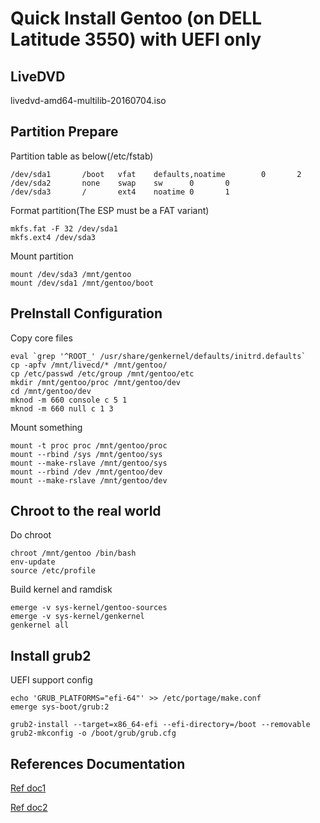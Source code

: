 # Quick Install Gentoo (on DELL Latitude 3550) with UEFI only

## LiveDVD

livedvd-amd64-multilib-20160704.iso

## Partition Prepare

Partition table as below(/etc/fstab)

	/dev/sda1       /boot   vfat    defaults,noatime        0       2
	/dev/sda2       none    swap    sw      0       0
	/dev/sda3       /       ext4    noatime 0       1

Format partition(The ESP must be a FAT variant)

	mkfs.fat -F 32 /dev/sda1
	mkfs.ext4 /dev/sda3

Mount partition

	mount /dev/sda3 /mnt/gentoo
	mount /dev/sda1 /mnt/gentoo/boot

## PreInstall Configuration

Copy core files

	eval `grep '^ROOT_' /usr/share/genkernel/defaults/initrd.defaults`
	cp -apfv /mnt/livecd/* /mnt/gentoo/
	cp /etc/passwd /etc/group /mnt/gentoo/etc
	mkdir /mnt/gentoo/proc /mnt/gentoo/dev
	cd /mnt/gentoo/dev
	mknod -m 660 console c 5 1
	mknod -m 660 null c 1 3

Mount something

	mount -t proc proc /mnt/gentoo/proc
	mount --rbind /sys /mnt/gentoo/sys
	mount --make-rslave /mnt/gentoo/sys
	mount --rbind /dev /mnt/gentoo/dev
	mount --make-rslave /mnt/gentoo/dev

## Chroot to the real world

Do chroot

	chroot /mnt/gentoo /bin/bash
	env-update
	source /etc/profile

Build kernel and ramdisk

	emerge -v sys-kernel/gentoo-sources
	emerge -v sys-kernel/genkernel
	genkernel all

## Install grub2

UEFI support config

	echo 'GRUB_PLATFORMS="efi-64"' >> /etc/portage/make.conf
	emerge sys-boot/grub:2

	grub2-install --target=x86_64-efi --efi-directory=/boot --removable
	grub2-mkconfig -o /boot/grub/grub.cfg

## References Documentation

[Ref doc1](http://blog.chinaunix.net/uid-620765-id-4065478.html)

[Ref doc2](http://blog.csdn.net/connect_/article/details/46226823)
